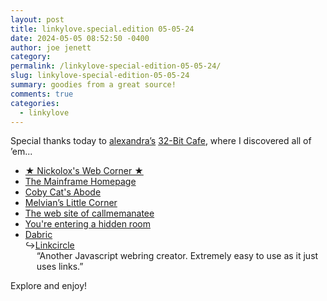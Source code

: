```yaml
---
layout: post
title: linkylove.special.edition 05-05-24
date: 2024-05-05 08:52:50 -0400
author: joe jenett
category: 
permalink: /linkylove-special-edition-05-05-24/
slug: linkylove-special-edition-05-05-24
summary: goodies from a great source!
comments: true
categories:
  - linkylove
---
```

<p>
	Special thanks today to <a title="the museum of alexandra" href="https://xandra.cc/">alexandra’s</a> <a title="32-Bit Cafe" href="https://discourse.32bit.cafe/">32-Bit Cafe</a>, where I discovered all of ’em...
</p>
<ul class="linkylove">
	<li><a title="★ Nickolox's Web Corner ★" href="https://nickolox.neocities.org/">★ Nickolox's Web Corner ★</a></li>
	<li><a title="The Mainframe Homepage" href="https://sinclair-speccy.github.io/The-Mainframe/">The Mainframe Homepage</a></li>
	<li><a title="Coby Cat's Abode" href="https://cobycat.neocities.org/">Coby Cat's Abode</a></li>
	<li><a title="Melvian’s Little Corner" href="https://melvian.xyz/">Melvian’s Little Corner</a></li>
	<li><a title="The web site of callmemanatee" href="https://callmemanatee.neocities.org/">The web site of callmemanatee</a></li>
	<li><a title="You're entering a hidden room" href="https://velvet-boutique.neocities.org/">You're entering a hidden room</a></li>
	<li><a title="Dabric" href="https://dabric.xyz/">Dabric</a><br>&#8618;<a title="Linkcircle - Dabric" href="https://dabric.xyz/post/linkcircle/">Linkcircle</a><div style="padding-left:18px;">“Another Javascript webring creator. Extremely easy to use as it just uses links.”</div></li>
</ul>
<p>
	Explore and enjoy!
</p>
<a href="https://brid.gy/publish/mastodon"></a>